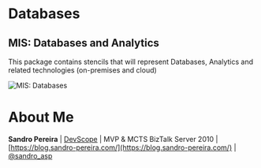 # Databases

## MIS: Databases and Analytics
This package contains stencils that will represent Databases, Analytics and related technologies (on-premises and cloud)

![MIS: Databases](../media/MIS-Databases.png)

# About Me
**Sandro Pereira** | [DevScope](http://www.devscope.net/) | MVP & MCTS BizTalk Server 2010 | [https://blog.sandro-pereira.com/](https://blog.sandro-pereira.com/) | [@sandro_asp](https://twitter.com/sandro_asp)

